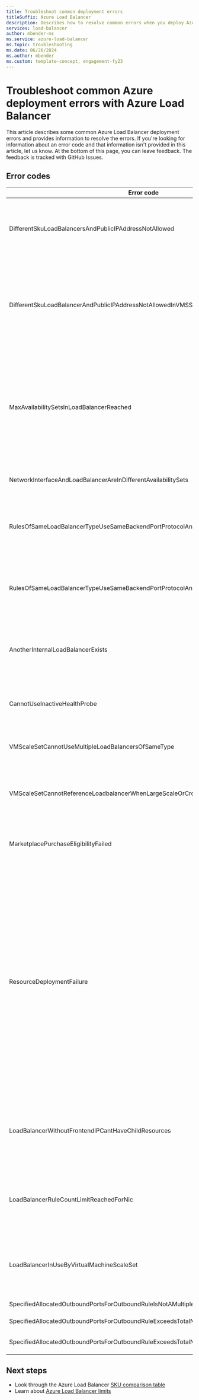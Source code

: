 ```yaml
---
title: Troubleshoot common deployment errors
titleSuffix: Azure Load Balancer
description: Describes how to resolve common errors when you deploy Azure Load Balancers.
services: load-balancer
author: mbender-ms
ms.service: azure-load-balancer
ms.topic: troubleshooting
ms.date: 06/26/2024
ms.author: mbender
ms.custom: template-concept, engagement-fy23
---
```


# Troubleshoot common Azure deployment errors with Azure Load Balancer

This article describes some common Azure Load Balancer deployment errors and provides information to resolve the errors. If you're looking for information about an error code and that information isn't provided in this article, let us know. At the bottom of this page, you can leave feedback. The feedback is tracked with GitHub Issues.

## Error codes

| Error code | Details and mitigation |
| ------- | ---------- |
|DifferentSkuLoadBalancersAndPublicIPAddressNotAllowed| Both Public IP SKU and Load Balancer SKU must match. Ensure Azure Load Balancer and Public IP SKUs match. Standard SKU is recommended for production workloads. Learn more about the [differences in SKUs](./skus.md)  |
|DifferentSkuLoadBalancerAndPublicIPAddressNotAllowedInVMSS | Virtual Machine Scale Sets default to Basic Load Balancers when SKU is unspecified or deployed without Standard Public IPs. Redeploy Virtual Machine Scale Set with Standard Public IPs on the individual instances to ensure Standard Load Balancer is selected or select a Standard LB when deploying Virtual Machine Scale Set from the Azure portal. |
|MaxAvailabilitySetsInLoadBalancerReached | The backend pool of a Load Balancer can contain a maximum of 150 availability sets. If you don't have availability sets explicitly defined for your VMs in the backend pool, each single VM goes into its own Availability Set. So deploying 150 standalone VMs would imply that it would have 150 Availability sets, thus hitting the limit. You can deploy an availability set and add more VMs to it as a workaround. |
|NetworkInterfaceAndLoadBalancerAreInDifferentAvailabilitySets | For Basic Sku load balancer, network interface and load balancer have to be in the same availability set. |
|RulesOfSameLoadBalancerTypeUseSameBackendPortProtocolAndIPConfig| You can't have more than one rule on a given load balancer type (internal, public) with same backend port and protocol referenced by same Virtual Machine Scale Set. Update your rule to change this duplicate rule creation. |
|RulesOfSameLoadBalancerTypeUseSameBackendPortProtocolAndVmssIPConfig| You can't have more than one rule on a given load balancer type (internal, public) with same backend port and protocol referenced by same Virtual Machine Scale Set. Update your rule parameters to change this duplicate rule creation. |
|AnotherInternalLoadBalancerExists| You can have only one Load Balancer of type internal reference the same set of VMs/network interfaces in the backend of the Load Balancer. Update your deployment to ensure you're creating only one Load Balancer of the same type. |
|CannotUseInactiveHealthProbe| You can't have a probe that's not used by any rule configured for Virtual Machine Scale Set health. Ensure that the probe that is set up is being actively used. |
|VMScaleSetCannotUseMultipleLoadBalancersOfSameType| You can't have multiple Load Balancers of the same type (internal, public). You can have a maximum of one internal and one public Load Balancer. |
|VMScaleSetCannotReferenceLoadbalancerWhenLargeScaleOrCrossAZ | Basic Load Balancer isn't supported for multiple-placement group Virtual Machine Scale Sets or cross-availability zone Virtual Machine Scale Set. Use Standard Load Balancer instead. |
|MarketplacePurchaseEligibilityFailed | Switch to the correct Administrative account to enable purchases due to subscription being an EA Subscription. You can read more [here](../marketplace/marketplace-faq-publisher-guide.yml#what-could-block-a-customer-from-completing-a-purchase-). |
|ResourceDeploymentFailure| If your load balancer is in a failed state, follow these steps to bring it back from the failed state:<ol><li>Go to https://resources.azure.com, and sign in with your Azure portal credentials.</li><li>Select **Read/Write**.</li><li>On the left, expand **Subscriptions**, and then expand the Subscription with the Load Balancer to update.</li><li>Expand **ResourceGroups**, and then expand the resource group with the Load Balancer to update.</li><li>Select **Microsoft.Network** > **LoadBalancers**, and then select the Load Balancer to update, **LoadBalancer_1**.</li><li>On the display page for **LoadBalancer_1**, select **GET** > **Edit**.</li><li>Update the **ProvisioningState** value from **Failed** to **Succeeded**.</li><li>Select **PUT**.</li></ol>|
|LoadBalancerWithoutFrontendIPCantHaveChildResources | A Load Balancer resource that has no frontend IP configurations, can't have associated child resources or components associated to it. In order to mitigate this error, add a frontend IP configuration and then add the resources you're trying to add. |
| LoadBalancerRuleCountLimitReachedForNic | A backend pool member's network interface (virtual machine, Virtual Machine Scale Set) can't be associated to more than 300 rules. Reduce the number of rules or use another Load Balancer. This limit is documented on the [Load Balancer limits page](../azure-resource-manager/management/azure-subscription-service-limits.md#load-balancer).
| LoadBalancerInUseByVirtualMachineScaleSet | The Load Balancer resource is in use by a Virtual Machine Scale Set and can't be deleted. Use the Azure Resource Manager ID provided in the error message to search for the Virtual Machine Scale Set in order to delete it. | 
| SpecifiedAllocatedOutboundPortsForOutboundRuleIsNotAMultipleOfEight | The number of specified [SNAT](outbound-rules.md) ports is not a multiply of 8.
| SpecifiedAllocatedOutboundPortsForOutboundRuleExceedsTotalNumberOfAllowedPortsPerRule | The number of specified [SNAT](outbound-rules.md) ports is greater than 64000.
| SpecifiedAllocatedOutboundPortsForOutboundRuleExceedsTotalNumberOfAvailablePorts | The number of specified [SNAT](outbound-rules.md) ports is greater than currently avaliable.

## Next steps

* Look through the Azure Load Balancer [SKU comparison table](./skus.md)
* Learn about [Azure Load Balancer limits](../azure-resource-manager/management/azure-subscription-service-limits.md#load-balancer)
